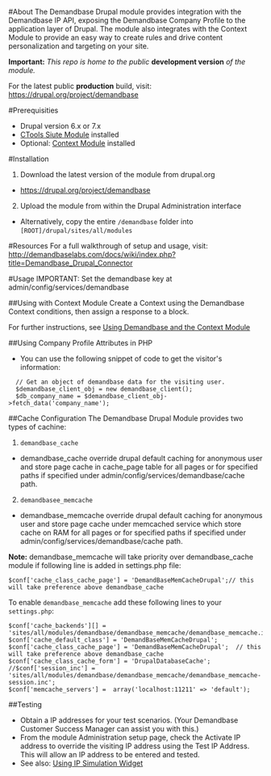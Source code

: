 #About
The Demandbase Drupal module provides integration with the Demandbase IP API, exposing the Demandbase Company Profile to the application layer of Drupal.  The module also integrates with the Context Module to provide an easy way to create rules and drive content personalization and targeting on your site.

**Important:** *This repo is home to the public* **development version** *of the module.*

For the latest public **production** build, visit: https://drupal.org/project/demandbase

#Prerequisities
* Drupal version 6.x or 7.x
* [CTools Siute Module](https://drupal.org/project/ctools) installed
* Optional: [Context Module](https://drupal.org/project/context) installed

#Installation
1. Download the latest version of the module from drupal.org
  * https://drupal.org/project/demandbase
2. Upload the module from within the Drupal Administration interface
  * Alternatively, copy the entire `/demandbase` folder into `[ROOT]/drupal/sites/all/modules`

#Resources
For a full walkthrough of setup and usage, visit:
http://demandbaselabs.com/docs/wiki/index.php?title=Demandbase_Drupal_Connector

#Usage
IMPORTANT: Set the demandbase key at admin/config/services/demandbase

##Using with Context Module
Create a Context using the Demandbase Context conditions, then assign a response to a block.

For further instructions, see [Using Demandbase and the Context Module](http://demandbaselabs.com/docs/wiki/index.php?title=Demandbase_Drupal_Connector#Using_Demandbase_in_the_Context_Module)

##Using Company Profile Attributes in PHP
- You can use the following snippet of code to get the visitor's information:
```
  // Get an object of demandbase data for the visiting user.
  $demandbase_client_obj = new demandbase_client();
  $db_company_name = $demandbase_client_obj->fetch_data('company_name');
```

##Cache Configuration
The Demandbase Drupal Module provides two types of cachine:

1. `demandbase_cache`
  * demandbase_cache override drupal default caching for anonymous user and store page cache in cache_page table for all pages or for specified paths if specified under admin/config/services/demandbase/cache path.

2. `demandbasee_memcache`
  * demandbase_memcache override drupal default caching for anonymous user and store page cache under memcached service which store cache on RAM for all pages or for specified paths if specified under admin/config/services/demandbase/cache path.

**Note:** demandbase_memcache will take priority over demandbase_cache module if following line is added in settings.php file:

`$conf['cache_class_cache_page'] = 'DemandBaseMemCacheDrupal';// this will take preference above demandbase_cache`

To enable `demandbase_memcache` add these following lines to your `settings.php`:
```
$conf['cache_backends'][] = 'sites/all/modules/demandbase/demandbase_memcache/demandbase_memcache.inc';
$conf['cache_default_class'] = 'DemandBaseMemCacheDrupal';
$conf['cache_class_cache_page'] = 'DemandBaseMemCacheDrupal';  // this will take preference above demandbase_cache
$conf['cache_class_cache_form'] = 'DrupalDatabaseCache';
//$conf['session_inc'] =  'sites/all/modules/demandbase/demandbase_memcache/demandbase_memcache-session.inc';
$conf['memcache_servers'] =  array('localhost:11211' => 'default');
```
##Testing
* Obtain a IP addresses for your test scenarios.  (Your Demandbase Customer Success Manager can assist you with this.)
* From the module Administration setup page, check the Activate IP address to override the visiting IP address using the Test IP Address. This will allow an IP address to be entered and tested.
* See also: [Using IP Simulation Widget](http://demandbaselabs.com/docs/wiki/index.php?title=Demandbase_Drupal_Connector#Configuring_And_Using_IP_Simulation_Widget)
